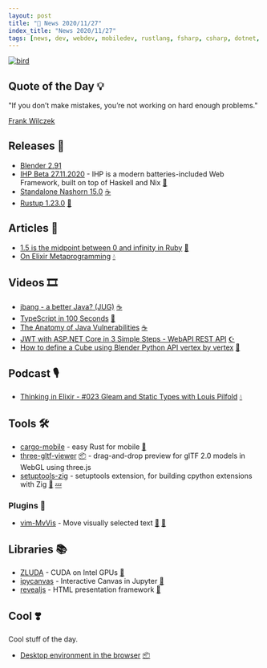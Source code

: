 ```yaml
---
layout: post
title: "📜 News 2020/11/27"
index_title: "News 2020/11/27"
tags: [news, dev, webdev, mobiledev, rustlang, fsharp, csharp, dotnet, ziglang, elixirlang, erlang, java, blender, ruby, haskell, python, javascript, webgl]
---
```


<a href="https://daily-tech-news.github.io/2020/11/27/news.html">
  <img src="https://user-images.githubusercontent.com/430272/100491156-44dc9580-3100-11eb-91e2-42e2862fd97d.jpg"
     alt="bird"
     class="image">
</a>

## Quote of the Day 💡

"If you don’t make mistakes, you’re not working on hard enough problems."

[Frank Wilczek](https://en.wikipedia.org/wiki/Frank_Wilczek)

## Releases 🥳

- [Blender 2.91](https://www.blender.org/download/releases/2-91)
- [IHP Beta 27.11.2020](https://github.com/digitallyinduced/ihp/releases/tag/v20201127) - IHP is a modern batteries-included Web Framework, built on top of Haskell and Nix [🎩](https://www.haskell.org "#haskell")
- [Standalone Nashorn 15.0](https://mail.openjdk.java.net/pipermail/nashorn-dev/2020-November/007597.html) [☕️](https://www.java.com "#java")
- [Rustup 1.23.0](https://blog.rust-lang.org/2020/11/27/Rustup-1.23.0.html) [🦀](https://www.rust-lang.org "#rust")

## Articles 📜

- [1.5 is the midpoint between 0 and infinity in Ruby](https://blog.peterzhu.ca/ruby-range-bsearch/) [🔻](https://www.ruby-lang.org "#ruby")
- [On Elixir Metaprogramming](https://www.christianblavier.com/on-elixir-metaprogramming) [💧](https://elixir-lang.org "#elixirlang")

## Videos 🎞

- [jbang - a better Java? (JUG)](https://www.youtube.com/watch?v=gVL-CFEOGs8) [☕️](https://www.java.com "#java")
- [TypeScript in 100 Seconds](https://www.youtube.com/watch?v=zQnBQ4tB3ZA) [🔷](https://www.typescriptlang.org "#typescript")
- [The Anatomy of Java Vulnerabilities](https://www.youtube.com/watch?v=GhCg_ku0Txc) [☕️](https://www.java.com "#java")
- [JWT with ASP.NET Core in 3 Simple Steps - WebAPI REST API](https://www.youtube.com/watch?v=1geu1ElEdII) [☪️ ](https://docs.microsoft.com/en-us/dotnet/csharp "#csharp #dotnet")
- [How to define a Cube using Blender Python API vertex by vertex](https://www.youtube.com/watch?v=zDqiB3NBSe8) [🐍](https://www.python.org "#python")

## Podcast 🎙

- [Thinking in Elixir - #023 Gleam and Static Types with Louis Pilfold](https://thinkingelixir.com/podcast-episodes/023-gleam-and-static-types-with-louis-pilfold/) [💧](https://elixir-lang.org "#elixirlang")

## Tools 🛠

- [cargo-mobile](https://dev.brainiumstudios.com/2020/11/24/cargo-mobile.html) - easy Rust for mobile [🦀](https://www.rust-lang.org "#rust")
- [three-gltf-viewer](https://gltf-viewer.donmccurdy.com) [📦](https://github.com/donmccurdy/three-gltf-viewer) - drag-and-drop preview for glTF 2.0 models in WebGL using three.js
- [setuptools-zig](https://pypi.org/project/setuptools-zig) - setuptools extension, for building cpython extensions with Zig [🐍](https://www.python.org "#python") [💤](https://ziglang.org "#ziglang")

### Plugins 🔌

- [vim-MvVis](https://github.com/Jorengarenar/vim-MvVis) - Move visually selected text [🍃](https://www.vim.org "#vim") [🍃](https://neovim.io "#neovim")

## Libraries 📚

- [ZLUDA](https://github.com/vosen/ZLUDA) - CUDA on Intel GPUs [🦀](https://www.rust-lang.org "#rust")
- [ipycanvas](https://github.com/martinRenou/ipycanvas) - Interactive Canvas in Jupyter [🐍](https://www.python.org "#python")
- [revealjs](https://revealjs.com) - HTML presentation framework [🔶](https://developer.mozilla.org/en-US/docs/Web/JavaScript "#javascript")

## Cool ❣️

Cool stuff of the day.

- [Desktop environment in the browser](x.dustinbrett.com) [📦](https://github.com/DustinBrett/x)
